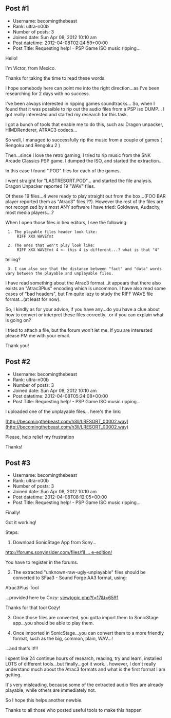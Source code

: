 ## Post #1
- Username: becomingthebeast
- Rank: ultra-n00b
- Number of posts: 3
- Joined date: Sun Apr 08, 2012 10:10 am
- Post datetime: 2012-04-08T02:24:59+00:00
- Post Title: Requesting help! - PSP Game ISO music ripping...

Hello!

I'm Victor, from Mexico.

Thanks for taking the time to read these words.

I hope somebody here can point me into the right direction...as I've been researching for 2 days with no success.

I've been always interested in ripping games soundtracks...
So, when I found that it was possible to rip out the audio files from a PSP iso DUMP... I got really interested and started my research for this task.

I got a bunch of tools that enable me to do this, such as: Dragon unpacker, HIMDRenderer, ATRAC3 codecs...

So well, I managed to successfully rip the music from a couple of games ( Rengoku and Rengoku 2 ) 

Then...since I love the retro gaming, I tried to rip music from the SNK Arcade Classics PSP game.
I dumped the ISO, and started the extraction...

In this case I found ".POD" files for each of the games.

I went straight for "LASTRESORT.POD"... and started the file analysis.
Dragon Unpacker reported 19 "WAV" files.

Of these 19 files...4 were ready to play straight out from the box...(FOO BAR player reported them as "Atrac3" files ??).
However the rest of the files are not recognized by almost ANY software I have tried: Goldwave, Audacity, most media players....?

When I open those files in hex editors, I see the following:

     1. The playable files header look like:
         RIFF XXX WAVEfmt

     2. The ones that won't play look like:
         RIFF XXX WAVEfmt 4 <- this 4 is different...? what is that "4"
telling?

     3. I can also see that the distance between "fact" and "data" words vary between the playable and unplayable files.

I have read something about the Atrac3 format...it appears that there also exists an "Atrac3Plus" encoding which is uncommon.
I have also read some cases of "bad headers", but I'm quite lazy to study the RIFF WAVE file format...(at least for now).

So, I kindly as for your advice, if you have any...do you have a clue about how to convert or interpret these files correctly...or if you can explain what is going on?

I tried to attach a file, but the forum won't let me.
If you are interested please PM me with your email.

Thank you!
## Post #2
- Username: becomingthebeast
- Rank: ultra-n00b
- Number of posts: 3
- Joined date: Sun Apr 08, 2012 10:10 am
- Post datetime: 2012-04-08T05:24:08+00:00
- Post Title: Requesting help! - PSP Game ISO music ripping...

I uploaded one of the unplayable files... here's the link:

[http://becomingthebeast.com/h3ll/LRESORT_00002.wav](http://becomingthebeast.com/h3ll/LRESORT_00002.wav)

Please, help relief my frustration 

Thanks!
## Post #3
- Username: becomingthebeast
- Rank: ultra-n00b
- Number of posts: 3
- Joined date: Sun Apr 08, 2012 10:10 am
- Post datetime: 2012-04-08T08:12:05+00:00
- Post Title: Requesting help! - PSP Game ISO music ripping...

Finally!

Got it working!

Steps:

1. Download SonicStage App from Sony...

[http://forums.sonyinsider.com/files/fil ... e-edition/](http://forums.sonyinsider.com/files/file/95-sonicstage-43-ultimate-edition/)

You have to register in the forums.

2. The extracted "unknown-raw-ugly-unplayable" files should be converted to SFaa3 - Sound Forge AA3 format, using:

Atrac3Plus Tool

...provided here by Cozy:
[viewtopic.php?f=17&t=6591](http://forum.xentax.com/viewtopic.php?f=17&t=6591)

Thanks for that tool Cozy!

3. Once those files are converted, you gotta import them to SonicStage app...you should be able to play them.

4. Once imported in SonicStage...you can convert them to a more friendly format, such as the big, common, plain, WAV...!

...and that's it!!!

 

I spent like 24 continue hours of research, reading, try and learn, installed LOTS of different tools...but finally...got it work...
however, I don't really understand much about the Atrac3 formats and what is the first format I am getting.

It's very misleading, because some of the extracted audio files are already playable, while others are immediately not.

So I hope this helps another newbie.

Thanks to all those who posted useful tools to make this happen
